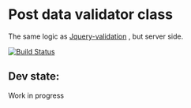 # Post data validator class

The same logic as [Jquery-validation](https://jqueryvalidation.org) , but server side.


[![Build Status](https://travis-ci.org/gnieark/PostDataValidator.svg?branch=master)](https://travis-ci.org/gnieark/PostDataValidator)

## Dev state:

Work in progress